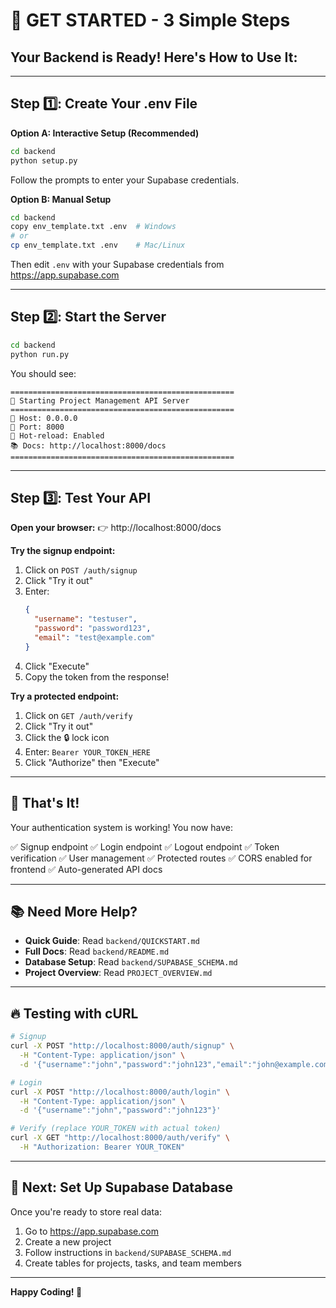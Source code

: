 # 🚀 GET STARTED - 3 Simple Steps

## Your Backend is Ready! Here's How to Use It:

---

## Step 1️⃣: Create Your .env File

**Option A: Interactive Setup (Recommended)**
```bash
cd backend
python setup.py
```
Follow the prompts to enter your Supabase credentials.

**Option B: Manual Setup**
```bash
cd backend
copy env_template.txt .env  # Windows
# or
cp env_template.txt .env    # Mac/Linux
```
Then edit `.env` with your Supabase credentials from https://app.supabase.com

---

## Step 2️⃣: Start the Server

```bash
cd backend
python run.py
```

You should see:
```
==================================================
🚀 Starting Project Management API Server
==================================================
📍 Host: 0.0.0.0
🔌 Port: 8000
🔄 Hot-reload: Enabled
📚 Docs: http://localhost:8000/docs
==================================================
```

---

## Step 3️⃣: Test Your API

**Open your browser:**
👉 http://localhost:8000/docs

**Try the signup endpoint:**
1. Click on `POST /auth/signup`
2. Click "Try it out"
3. Enter:
   ```json
   {
     "username": "testuser",
     "password": "password123",
     "email": "test@example.com"
   }
   ```
4. Click "Execute"
5. Copy the token from the response!

**Try a protected endpoint:**
1. Click on `GET /auth/verify`
2. Click "Try it out"
3. Click the 🔒 lock icon
4. Enter: `Bearer YOUR_TOKEN_HERE`
5. Click "Authorize" then "Execute"

---

## 🎉 That's It!

Your authentication system is working! You now have:

✅ Signup endpoint
✅ Login endpoint
✅ Logout endpoint
✅ Token verification
✅ User management
✅ Protected routes
✅ CORS enabled for frontend
✅ Auto-generated API docs

---

## 📚 Need More Help?

- **Quick Guide**: Read `backend/QUICKSTART.md`
- **Full Docs**: Read `backend/README.md`
- **Database Setup**: Read `backend/SUPABASE_SCHEMA.md`
- **Project Overview**: Read `PROJECT_OVERVIEW.md`

---

## 🔥 Testing with cURL

```bash
# Signup
curl -X POST "http://localhost:8000/auth/signup" \
  -H "Content-Type: application/json" \
  -d '{"username":"john","password":"john123","email":"john@example.com"}'

# Login
curl -X POST "http://localhost:8000/auth/login" \
  -H "Content-Type: application/json" \
  -d '{"username":"john","password":"john123"}'

# Verify (replace YOUR_TOKEN with actual token)
curl -X GET "http://localhost:8000/auth/verify" \
  -H "Authorization: Bearer YOUR_TOKEN"
```

---

## 🎯 Next: Set Up Supabase Database

Once you're ready to store real data:
1. Go to https://app.supabase.com
2. Create a new project
3. Follow instructions in `backend/SUPABASE_SCHEMA.md`
4. Create tables for projects, tasks, and team members

---

**Happy Coding! 🚀**

